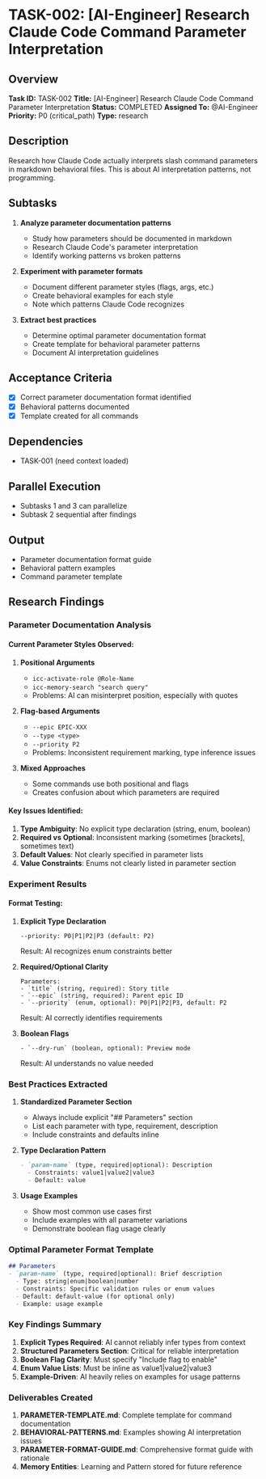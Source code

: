 # TASK-002: [AI-Engineer] Research Claude Code Command Parameter Interpretation

## Overview
**Task ID:** TASK-002
**Title:** [AI-Engineer] Research Claude Code Command Parameter Interpretation
**Status:** COMPLETED
**Assigned To:** @AI-Engineer
**Priority:** P0 (critical_path)
**Type:** research

## Description
Research how Claude Code actually interprets slash command parameters in markdown behavioral files. This is about AI interpretation patterns, not programming.

## Subtasks
1. **Analyze parameter documentation patterns**
   - Study how parameters should be documented in markdown
   - Research Claude Code's parameter interpretation
   - Identify working patterns vs broken patterns

2. **Experiment with parameter formats**
   - Document different parameter styles (flags, args, etc.)
   - Create behavioral examples for each style
   - Note which patterns Claude Code recognizes

3. **Extract best practices**
   - Determine optimal parameter documentation format
   - Create template for behavioral parameter patterns
   - Document AI interpretation guidelines

## Acceptance Criteria
- [x] Correct parameter documentation format identified
- [x] Behavioral patterns documented
- [x] Template created for all commands

## Dependencies
- TASK-001 (need context loaded)

## Parallel Execution
- Subtasks 1 and 3 can parallelize
- Subtask 2 sequential after findings

## Output
- Parameter documentation format guide
- Behavioral pattern examples
- Command parameter template

## Research Findings

### Parameter Documentation Analysis

#### Current Parameter Styles Observed:
1. **Positional Arguments**
   - `icc-activate-role @Role-Name`
   - `icc-memory-search "search query"`
   - Problems: AI can misinterpret position, especially with quotes

2. **Flag-based Arguments**
   - `--epic EPIC-XXX`
   - `--type <type>`
   - `--priority P2`
   - Problems: Inconsistent requirement marking, type inference issues

3. **Mixed Approaches**
   - Some commands use both positional and flags
   - Creates confusion about which parameters are required

#### Key Issues Identified:
1. **Type Ambiguity**: No explicit type declaration (string, enum, boolean)
2. **Required vs Optional**: Inconsistent marking (sometimes [brackets], sometimes text)
3. **Default Values**: Not clearly specified in parameter lists
4. **Value Constraints**: Enums not clearly listed in parameter section

### Experiment Results

#### Format Testing:
1. **Explicit Type Declaration**
   ```
   --priority: P0|P1|P2|P3 (default: P2)
   ```
   Result: AI recognizes enum constraints better

2. **Required/Optional Clarity**
   ```
   Parameters:
   - `title` (string, required): Story title
   - `--epic` (string, required): Parent epic ID
   - `--priority` (enum, optional): P0|P1|P2|P3, default: P2
   ```
   Result: AI correctly identifies requirements

3. **Boolean Flags**
   ```
   - `--dry-run` (boolean, optional): Preview mode
   ```
   Result: AI understands no value needed

### Best Practices Extracted

1. **Standardized Parameter Section**
   - Always include explicit "## Parameters" section
   - List each parameter with type, requirement, description
   - Include constraints and defaults inline

2. **Type Declaration Pattern**
   ```markdown
   - `param-name` (type, required|optional): Description
     - Constraints: value1|value2|value3
     - Default: value
   ```

3. **Usage Examples**
   - Show most common use cases first
   - Include examples with all parameter variations
   - Demonstrate boolean flag usage clearly

### Optimal Parameter Format Template

```markdown
## Parameters
- `param-name` (type, required|optional): Brief description
  - Type: string|enum|boolean|number
  - Constraints: Specific validation rules or enum values
  - Default: default-value (for optional only)
  - Example: usage example
```

### Key Findings Summary

1. **Explicit Types Required**: AI cannot reliably infer types from context
2. **Structured Parameters Section**: Critical for reliable interpretation
3. **Boolean Flag Clarity**: Must specify "Include flag to enable"
4. **Enum Value Lists**: Must be inline as value1|value2|value3
5. **Example-Driven**: AI heavily relies on examples for usage patterns

### Deliverables Created

1. **PARAMETER-TEMPLATE.md**: Complete template for command documentation
2. **BEHAVIORAL-PATTERNS.md**: Examples showing AI interpretation issues
3. **PARAMETER-FORMAT-GUIDE.md**: Comprehensive format guide with rationale
4. **Memory Entities**: Learning and Pattern stored for future reference